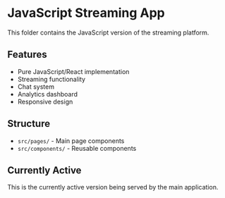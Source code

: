 
# JavaScript Streaming App

This folder contains the JavaScript version of the streaming platform.

## Features
- Pure JavaScript/React implementation
- Streaming functionality
- Chat system
- Analytics dashboard
- Responsive design

## Structure
- `src/pages/` - Main page components
- `src/components/` - Reusable components

## Currently Active
This is the currently active version being served by the main application.
